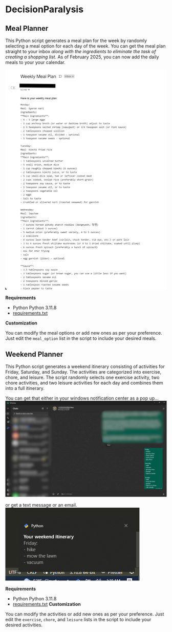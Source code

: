# DecisionParalysis

## Meal Planner
  
This Python script generates a meal plan for the week by randomly selecting a meal option for each day of the week.
You can get the meal plan straight to your inbox _along with the ingredients to eliminate the task of creating a shopping list_. As of February 2025, you can now add the daily meals to your your calendar.

![The output content](Media/Outputs/meal_planner_email.png)

__Requirements__
  
- Python Python 3.11.8
- [requirements.txt](requirements.txt)
  
__Customization__
  
You can modify the meal options or add new ones as per your preference. Just edit the `meal_option` list in the script to include your desired meals.  

  
## Weekend Planner
  
This Python script generates a weekend itinerary consisting of activities for Friday, Saturday, and Sunday. The activities are categorized into exercise, chore, and leisure. The script randomly selects one exercise activity, two chore activities, and two leisure activities for each day and combines them into a full itinerary.  

You can get that either in your windows notification center as a pop up...
![noptification center](Media/Outputs/weekend_planner_whatsapp.png)

or get a text message or an email.\
![whatsapp message](Media/Outputs/weekend_planner_windows_popup.PNG)

__Requirements__
  
- Python Python 3.11.8
- [requirements.txt](requirements.txt)
__Customization__
  
You can modify the activities or add new ones as per your preference. Just edit the `exercise`, `chore`, and `leisure` lists in the script to include your desired activities.  
  


